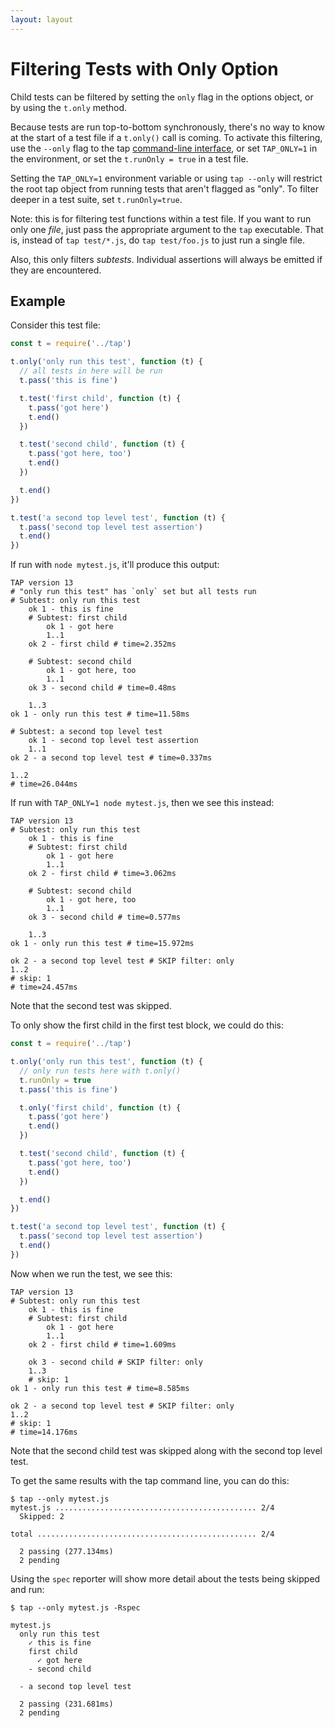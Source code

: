 ```yaml
---
layout: layout
---
```


# Filtering Tests with Only Option

Child tests can be filtered by setting the `only` flag in the options
object, or by using the `t.only` method.

Because tests are run top-to-bottom synchronously, there's no way to
know at the start of a test file if a `t.only()` call is coming.  To
activate this filtering, use the `--only` flag to the tap
[command-line interface](/cli/), or set `TAP_ONLY=1` in the
environment, or set the `t.runOnly = true` in a test file.

Setting the `TAP_ONLY=1` environment variable or using `tap --only`
will restrict the root tap object from running tests that aren't
flagged as "only".  To filter deeper in a test suite, set
`t.runOnly=true`.

Note: this is for filtering test functions within a test file.  If you
want to run only one _file_, just pass the appropriate argument to the
`tap` executable.  That is, instead of `tap test/*.js`, do `tap
test/foo.js` to just run a single file.

Also, this only filters _subtests_.  Individual assertions will always
be emitted if they are encountered.

## Example

Consider this test file:

```js
const t = require('../tap')

t.only('only run this test', function (t) {
  // all tests in here will be run
  t.pass('this is fine')

  t.test('first child', function (t) {
    t.pass('got here')
    t.end()
  })

  t.test('second child', function (t) {
    t.pass('got here, too')
    t.end()
  })

  t.end()
})

t.test('a second top level test', function (t) {
  t.pass('second top level test assertion')
  t.end()
})
```

If run with `node mytest.js`, it'll produce this output:

```tap
TAP version 13
# "only run this test" has `only` set but all tests run
# Subtest: only run this test
    ok 1 - this is fine
    # Subtest: first child
        ok 1 - got here
        1..1
    ok 2 - first child # time=2.352ms

    # Subtest: second child
        ok 1 - got here, too
        1..1
    ok 3 - second child # time=0.48ms

    1..3
ok 1 - only run this test # time=11.58ms

# Subtest: a second top level test
    ok 1 - second top level test assertion
    1..1
ok 2 - a second top level test # time=0.337ms

1..2
# time=26.044ms
```

If run with `TAP_ONLY=1 node mytest.js`, then we see this instead:

```tap
TAP version 13
# Subtest: only run this test
    ok 1 - this is fine
    # Subtest: first child
        ok 1 - got here
        1..1
    ok 2 - first child # time=3.062ms

    # Subtest: second child
        ok 1 - got here, too
        1..1
    ok 3 - second child # time=0.577ms

    1..3
ok 1 - only run this test # time=15.972ms

ok 2 - a second top level test # SKIP filter: only
1..2
# skip: 1
# time=24.457ms
```

Note that the second test was skipped.

To only show the first child in the first test block, we could do
this:

```js
const t = require('../tap')

t.only('only run this test', function (t) {
  // only run tests here with t.only()
  t.runOnly = true
  t.pass('this is fine')

  t.only('first child', function (t) {
    t.pass('got here')
    t.end()
  })

  t.test('second child', function (t) {
    t.pass('got here, too')
    t.end()
  })

  t.end()
})

t.test('a second top level test', function (t) {
  t.pass('second top level test assertion')
  t.end()
})
```

Now when we run the test, we see this:

```tap
TAP version 13
# Subtest: only run this test
    ok 1 - this is fine
    # Subtest: first child
        ok 1 - got here
        1..1
    ok 2 - first child # time=1.609ms
    
    ok 3 - second child # SKIP filter: only
    1..3
    # skip: 1
ok 1 - only run this test # time=8.585ms

ok 2 - a second top level test # SKIP filter: only
1..2
# skip: 1
# time=14.176ms
```

Note that the second child test was skipped along with the second top
level test.

To get the same results with the tap command line, you can do this:

```
$ tap --only mytest.js
mytest.js ............................................. 2/4
  Skipped: 2

total ................................................. 2/4

  2 passing (277.134ms)
  2 pending
```

Using the `spec` reporter will show more detail about the tests being
skipped and run:

```
$ tap --only mytest.js -Rspec

mytest.js
  only run this test
    ✓ this is fine
    first child
      ✓ got here
    - second child

  - a second top level test

  2 passing (231.681ms)
  2 pending
```
